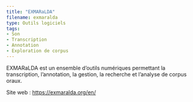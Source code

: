 ```yaml
---
title: "EXMARaLDA"
filename: exmaralda
type: Outils logiciels
tags:
- Son
- Transcription
- Annotation
- Exploration de corpus
---
```


EXMARaLDA est un ensemble d’outils numériques permettant la transcription, l’annotation, la gestion, la recherche et l’analyse de corpus oraux.

Site web : <https://exmaralda.org/en/>

